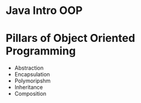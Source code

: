 # Java Intro OOP

# Pillars of Object Oriented Programming
- Abstraction
- Encapsulation
- Polymoripshm
- Inheritance
- Composition

# 